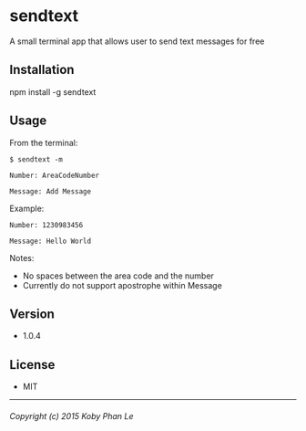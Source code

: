 sendtext
=========

A small terminal app that allows user to send text messages for free

## Installation

  npm install -g sendtext

## Usage

  From the terminal:

  ```
  $ sendtext -m
  ```

  ```
  Number: AreaCodeNumber
  ```

  ```
  Message: Add Message
  ```

  Example:

  ```
  Number: 1230983456
  ```

  ```
  Message: Hello World
  ```

Notes:

 - No spaces between the area code and the number
 - Currently do not support apostrophe within Message


## Version

* 1.0.4

## License
* MIT

---
###### Copyright (c) 2015 Koby Phan Le
